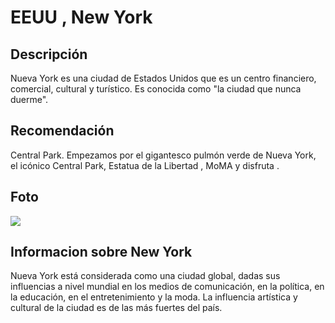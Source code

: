 # EEUU , New York


## Descripción


Nueva York es una ciudad de Estados Unidos que es un centro financiero, comercial, cultural y turístico. Es conocida como "la ciudad que nunca duerme". 



## Recomendación


Central Park. Empezamos por el gigantesco pulmón verde de Nueva York, el icónico Central Park, Estatua de la Libertad , MoMA y disfruta . 



## Foto

![](https://cdn.britannica.com/61/93061-050-99147DCE/Statue-of-Liberty-Island-New-York-Bay.jpg)



## Informacion sobre New York

Nueva York está considerada como una ciudad global, dadas sus influencias a nivel mundial en los medios de comunicación, en la política, en la educación, en el entretenimiento y la moda. La influencia artística y cultural de la ciudad es de las más fuertes del país.

